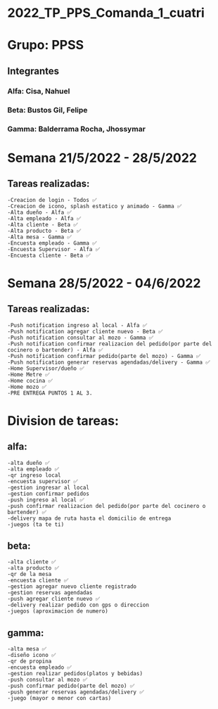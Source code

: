 # 2022_TP_PPS_Comanda_1_cuatri
<h1> Grupo: PPSS </h1>
<h2> Integrantes </h2>
<h3> Alfa: Cisa, Nahuel </h3>
<h3> Beta: Bustos Gil, Felipe </h3>
<h3> Gamma: Balderrama Rocha, Jhossymar </h3>


<h1> Semana 21/5/2022 - 28/5/2022</h1>

## Tareas realizadas: 
    -Creacion de login - Todos ✅
    -Creacion de icono, splash estatico y animado - Gamma ✅
    -Alta dueño - Alfa ✅
    -Alta empleado - Alfa ✅
    -Alta cliente - Beta ✅
    -Alta producto - Beta ✅
    -Alta mesa - Gamma ✅
    -Encuesta empleado - Gamma ✅
    -Encuesta Supervisor - Alfa ✅
    -Encuesta cliente - Beta ✅
    
<h1> Semana 28/5/2022 - 04/6/2022</h1>

## Tareas realizadas: 
    -Push notification ingreso al local - Alfa ✅
    -Push notification agregar cliente nuevo - Beta ✅
    -Push notification consultar al mozo - Gamma ✅
    -Push notification confirmar realizacion del pedido(por parte del cocinero o bartender) - Alfa ✅
    -Push notification confirmar pedido(parte del mozo) - Gamma ✅
    -Push notification generar reservas agendadas/delivery - Gamma ✅
    -Home Supervisor/dueño ✅
    -Home Metre ✅
    -Home cocina ✅
    -Home mozo ✅
    -PRE ENTREGA PUNTOS 1 AL 3.
  
<h1> Division de tareas:</h1>
  
##  alfa:
    -alta dueño ✅
    -alta empleado ✅
    -qr ingreso local
    -encuesta supervisor ✅
    -gestion ingresar al local
    -gestion confirmar pedidos
    -push ingreso al local ✅
    -push confirmar realizacion del pedido(por parte del cocinero o bartender) ✅
    -delivery mapa de ruta hasta el domicilio de entrega
    -juegos (ta te ti)



##  beta:
  
    -alta cliente ✅
    -alta producto ✅
    -qr de la mesa
    -encuesta cliente ✅
    -gestion agregar nuevo cliente registrado
    -gestion reservas agendadas
    -push agregar cliente nuevo ✅
    -delivery realizar pedido con gps o direccion
    -juegos (aproximacion de numero)


##  gamma:
  
    -alta mesa ✅
    -diseño icono ✅
    -qr de propina
    -encuesta empleado ✅
    -gestion realizar pedidos(platos y bebidas)
    -push consultar al mozo ✅
    -push confirmar pedido(parte del mozo) ✅
    -push generar reservas agendadas/delivery ✅
    -juego (mayor o menor con cartas)
